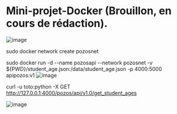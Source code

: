 # Mini-projet-Docker (Brouillon, en cours de rédaction).


![image](https://user-images.githubusercontent.com/72947514/228953442-8a6146be-1004-4ef4-8ec1-d3a6d6d769aa.png)

sudo docker network create pozosnet

sudo docker run -d --name pozosapi --network pozosnet -v ${PWD}/student_age.json:/data/student_age.json -p 4000:5000 apipozos:v1
![image](https://user-images.githubusercontent.com/72947514/228953278-a033d2de-5b51-4990-b1f1-14fe7a0bb3aa.png)


curl -u toto:python -X GET http://127.0.0.1:4000/pozos/api/v1.0/get_student_ages

![image](https://user-images.githubusercontent.com/72947514/228953082-78dbf5ee-0b53-4d7b-b5b4-f1f706fc87e0.png)
